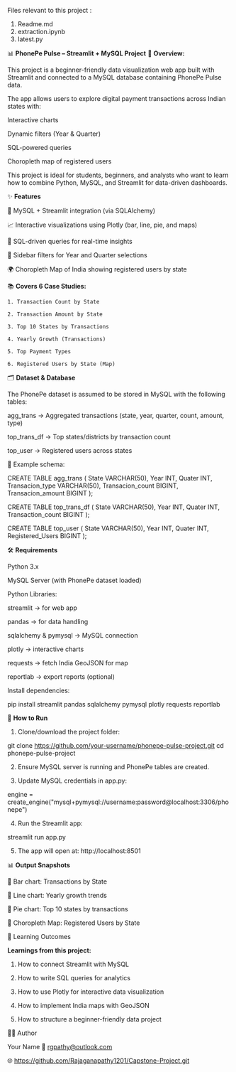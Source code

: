 Files relevant to this project :
1. Readme.md
2. extraction.ipynb
3. latest.py


📊 **PhonePe Pulse – Streamlit + MySQL Project**
📌 **Overview:**

This project is a beginner-friendly data visualization web app built with Streamlit and connected to a MySQL database containing PhonePe Pulse data.

The app allows users to explore digital payment transactions across Indian states with:

Interactive charts

Dynamic filters (Year & Quarter)

SQL-powered queries

Choropleth map of registered users

This project is ideal for students, beginners, and analysts who want to learn how to combine Python, MySQL, and Streamlit for data-driven dashboards.

✨ **Features**

🔗 MySQL + Streamlit integration (via SQLAlchemy)

📈 Interactive visualizations using Plotly (bar, line, pie, and maps)

🧮 SQL-driven queries for real-time insights

🧭 Sidebar filters for Year and Quarter selections

🌍 Choropleth Map of India showing registered users by state

📚 **Covers 6 Case Studies:**

    1. Transaction Count by State

    2. Transaction Amount by State

    3. Top 10 States by Transactions

    4. Yearly Growth (Transactions)

    5. Top Payment Types

    6. Registered Users by State (Map)
    

🗂 **Dataset & Database**

The PhonePe dataset is assumed to be stored in MySQL with the following tables:

agg_trans → Aggregated transactions (state, year, quarter, count, amount, type)

top_trans_df → Top states/districts by transaction count

top_user → Registered users across states

🔹 Example schema:

CREATE TABLE agg_trans (
    State VARCHAR(50),
    Year INT,
    Quater INT,
    Transacion_type VARCHAR(50),
    Transacion_count BIGINT,
    Transacion_amount BIGINT
);

CREATE TABLE top_trans_df (
    State VARCHAR(50),
    Year INT,
    Quater INT,
    Transaction_count BIGINT
);

CREATE TABLE top_user (
    State VARCHAR(50),
    Year INT,
    Quater INT,
    Registered_Users BIGINT
);


🛠 **Requirements**

Python 3.x

MySQL Server (with PhonePe dataset loaded)

Python Libraries:

streamlit → for web app

pandas → for data handling

sqlalchemy & pymysql → MySQL connection

plotly → interactive charts

requests → fetch India GeoJSON for map

reportlab → export reports (optional)

Install dependencies:

pip install streamlit pandas sqlalchemy pymysql plotly requests reportlab


🚀 **How to Run**

1. Clone/download the project folder:

git clone https://github.com/your-username/phonepe-pulse-project.git
cd phonepe-pulse-project


2. Ensure MySQL server is running and PhonePe tables are created.

3. Update MySQL credentials in app.py:

engine = create_engine("mysql+pymysql://username:password@localhost:3306/phonepe")


4. Run the Streamlit app:

streamlit run app.py


5. The app will open at: http://localhost:8501
   

📊 **Output Snapshots**

📍 Bar chart: Transactions by State

📍 Line chart: Yearly growth trends

📍 Pie chart: Top 10 states by transactions

📍 Choropleth Map: Registered Users by State

🎯 Learning Outcomes

**Learnings from this project:**

1. How to connect Streamlit with MySQL

2. How to write SQL queries for analytics

3. How to use Plotly for interactive data visualization

4. How to implement India maps with GeoJSON

5. How to structure a beginner-friendly data project

👨‍💻 Author

Your Name
📧 rgpathy@outlook.com

🌐 https://github.com/Rajaganapathy1201/Capstone-Project.git
